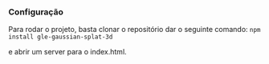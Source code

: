 ### Configuração

Para rodar o projeto, basta clonar o repositório dar o seguinte comando:
`npm install gle-gaussian-splat-3d`

e abrir um server para o index.html. 
